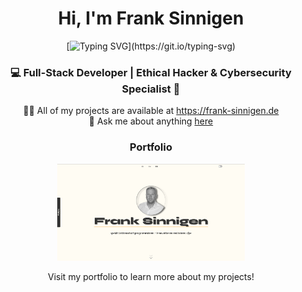 <div align="center">
  
  <h1>Hi, I'm Frank Sinnigen</h1>
  
  [![Typing SVG](https://readme-typing-svg.demolab.com?font=Fira+Code&pause=1000&color=F99000&center=true&vCenter=true&lines=Welcome+to+my+GitHub+profile!;)](https://git.io/typing-svg)
 
  <h3>💻 Full-Stack Developer | Ethical Hacker & Cybersecurity Specialist 🔐</h3>
  
  <div>👨‍💻 All of my projects are available at <a href="https://frank-sinnigen.de">https://frank-sinnigen.de</a></div>
  <div>💬 Ask me about anything <a href="mailto:info@frank-sinnigen.de">here</a></div>

  <h3>Portfolio</h3>
  <a href="https://frank-sinnigen.de/">
    <img src="https://github.com/frank-bcn/portfolio/blob/main/src/assets/%20images/etc_images/screenshotPortfolio.png" alt="Portfolio Screenshot" width="300" />
  </a>
  <br>
  <p>Visit my portfolio to learn more about my projects!</p>

</div>
